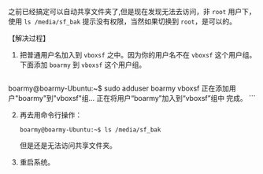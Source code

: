 之前已经搞定可以自动共享文件夹了,但是现在发现无法去访问，非 `root` 用户下，使用 `ls /media/sf_bak` 提示没有权限，当然如果切换到 `root`，是可以的。

【解决过程】

1. 把普通用户名加入到 `vboxsf` 之中。因为你的用户名不在 `vboxsf` 这个用户组。下面添加 `boarmy` 到 `vboxsf` 这个用户组。

	 ```shell
 boarmy@boarmy-Ubuntu:~$ sudo adduser boarmy vboxsf
    正在添加用户"boarmy"到"vboxsf"组...
    正在将用户“boarmy”加入到“vboxsf”组中
    完成。
    ```
   
2. 再去用命令行操作：

   ```shell
   boarmy@boarmy-Ubuntu:~$ ls /media/sf_bak
   ```

   但是还是无法访问共享文件夹。

3. 重启系统。

